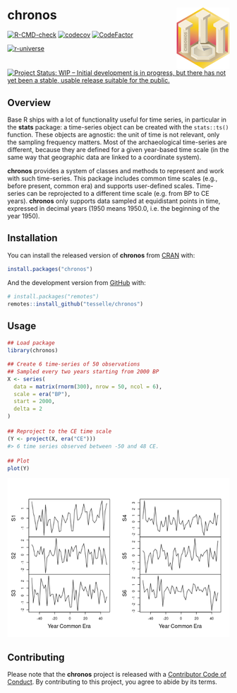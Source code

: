 
<!-- README.md is generated from README.Rmd. Please edit that file -->

# chronos <img width=120px src="man/figures/logo.png" align="right" />

<!-- badges: start -->

[![R-CMD-check](https://github.com/tesselle/chronos/workflows/R-CMD-check/badge.svg)](https://github.com/tesselle/chronos/actions)
[![codecov](https://codecov.io/gh/tesselle/chronos/branch/main/graph/badge.svg?token=UgoOXsZW86)](https://codecov.io/gh/tesselle/chronos)
[![CodeFactor](https://www.codefactor.io/repository/github/tesselle/chronos/badge/main)](https://www.codefactor.io/repository/github/tesselle/chronos/overview/main)

<a href="https://tesselle.r-universe.dev" class="pkgdown-devel"><img
src="https://tesselle.r-universe.dev/badges/chronos"
alt="r-universe" /></a>

[![Project Status: WIP – Initial development is in progress, but there
has not yet been a stable, usable release suitable for the
public.](https://www.repostatus.org/badges/latest/wip.svg)](https://www.repostatus.org/#wip)
<!-- badges: end -->

## Overview

Base R ships with a lot of functionality useful for time series, in
particular in the **stats** package: a time-series object can be created
with the `stats::ts()` function. These objects are agnostic: the unit of
time is not relevant, only the sampling frequency matters. Most of the
archaeological time-series are different, because they are defined for a
given year-based time scale (in the same way that geographic data are
linked to a coordinate system).

**chronos** provides a system of classes and methods to represent and
work with such time-series. This package includes common time scales
(e.g., before present, common era) and supports user-defined scales.
Time-series can be reprojected to a different time scale (e.g. from BP
to CE years). **chronos** only supports data sampled at equidistant
points in time, expressed in decimal years (1950 means 1950.0, i.e. the
beginning of the year 1950).

## Installation

You can install the released version of **chronos** from
[CRAN](https://CRAN.R-project.org) with:

``` r
install.packages("chronos")
```

And the development version from [GitHub](https://github.com/) with:

``` r
# install.packages("remotes")
remotes::install_github("tesselle/chronos")
```

## Usage

``` r
## Load package
library(chronos)
```

``` r
## Create 6 time-series of 50 observations
## Sampled every two years starting from 2000 BP
X <- series(
  data = matrix(rnorm(300), nrow = 50, ncol = 6),
  scale = era("BP"),
  start = 2000,
  delta = 2
)

## Reproject to the CE time scale
(Y <- project(X, era("CE")))
#> 6 time series observed between -50 and 48 CE.

## Plot
plot(Y)
```

![](man/figures/README-time-series-1.png)<!-- -->

## Contributing

Please note that the **chronos** project is released with a [Contributor
Code of Conduct](https://www.tesselle.org/conduct.html). By contributing
to this project, you agree to abide by its terms.
